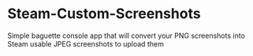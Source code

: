 # Steam-Custom-Screenshots
Simple baguette console app that will convert your PNG screenshots into Steam usable JPEG screenshots to upload them
